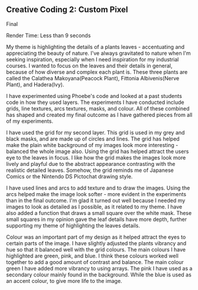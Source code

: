 ## Creative Coding 2: Custom Pixel

Final

Render Time: Less than 9 seconds

  My theme is highlighting the details of a plants leaves - accentuating and appreciating the beauty of nature. I've always gravitated to nature when I'm seeking inspiration, especially when I need inspiration for my industrial courses. I wanted to focus on the leaves and their details in general, because of how diverse and complex each plant is. These three plants are called the Calathea Makoyana(Peacock Plant), Fittonia Albivenis(Nerve Plant), and Hadera(Ivy).

  I have experimented using Phoebe's code and looked at a past students code in how they used layers. The experiments I have conducted include grids, line textures, arcs textures, masks, and colour. All of these combined has shaped and created my final outcome as I have gathered pieces from all of my experiments.

  I have used the grid for my second layer. This grid is used in my grey and black masks, and are made up of circles and lines. The grid has helped make the plain white background of my images look more interesting - balanced the whole image also. Using the grid has helped attract the users eye to the leaves in focus. I like how the grid makes the images look more lively and playful due to the abstract appearance contrasting with the realistic detailed leaves. Somehow, the grid reminds me of Japanese Comics or the Nintendo DS Pictochat drawing style.

  I have used lines and arcs to add texture and to draw the images. Using the arcs helped make the image look softer - more evident in the experiments than in the final outcome. I'm glad it turned out well because I needed my images to look as detailed as I possible, as it related to my theme. I have also added a function that draws a small square over the white mask. These small squares in my opinion gave the leaf details have more depth, further supporting my theme of highlighting the leaves details.

  Colour was an important part of my design as it helped attract the eyes to certain parts of the image. I have slightly adjusted the plants vibrancy and hue so that it balanced well with the grid colours. The main colours I have highlighted are green, pink, and blue. I think these colours worked well together to add a good amount of contrast and balance. The main colour green I have added more vibrancy to using arrays. The pink I have used as a secondary colour mainly found in the background. While the blue is used as an accent colour, to give more life to the image.
